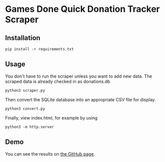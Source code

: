# Games Done Quick Donation Tracker Scraper

## Installation

```
pip install -r requirements.txt
```

## Usage

You don't have to run the scraper unless you want to add new data.
The scraped data is already checked in as donations.db
```
python3 scraper.py
```

Then convert the SQLite database into an appropriate CSV file for display.
```
python3 convert.py
```

Finally, view index.html, for example by using
```
python3 -m http.server
```

## Demo

You can see the results on [the GitHub page](https://zetatwo.github.io/gdq-donation-scraper).
